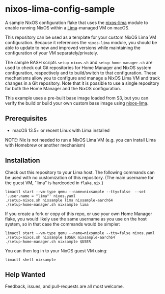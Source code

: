 # nixos-lima-config-sample

A sample NixOS configuration flake that uses the [nixos-lima](https://github.com/nixos-lima/nixos-lima) module to enable running NixOS within a [Lima](https://lima-vm.io)-managed VM on macOS.

This repository can be used as a template for your custom NixOS Lima VM configuration. Because it references the `nixos-lima` module, you should be able to update to new and improved versions while maintaining the configuration of your VM separately/privately.
   
 The sample BASH scripts `setup-nixos.sh` and `setup-home-manager.sh` are used to check out Git repositories for Home Manager and NixOS system configuration, respectively and to build/switch to that configuration. These mechanisms allow you to configure and manage a NixOS Lima VM and track changes in a Git repository. Note that it is possible to use a single repository for both the Home Manager and the NixOS configuration.

This example uses a pre-built base image loaded from S3, but you can verify the build or build your own custom base image using [nixos-lima](https://github.com/nixos-lima/nixos-lima).

## Prerequisites

* macOS 13.5+ or recent Linux with Lima installed

NOTE: Nix is not needed to run a NixOS Lima VM (e.g. you can install Lima with Homebrew or another mechanism)

## Installation

Check out this repository to your Lima host. The following commands can be used with no customization of this repository. (The main username for the guest VM, "lima" is hardcoded in `flake.nix`.)

```
limactl start --vm-type qemu --name=nixsample --tty=false  --set '.user.name = "lima"' nixos.yaml
./setup-nixos.sh nixsample lima nixsample-aarch64
./setup-home-manager.sh nixsample lima
```

If you create a fork or copy of this repo, or use your own Home Manager flake, you would likely use the same username as you use on the host system, so in that case the commands would be simpler:                             

```
limactl start --vm-type qemu --name=nixsample --tty=false nixos.yaml
./setup-nixos.sh nixsample $USER nixsample-aarch64
./setup-home-manager.sh nixsample $USER
```
You can then log in to your NixOS guest VM using:

```
limactl shell nixsample
```

## Help Wanted

Feedback, issues, and pull-requests are all most welcome.
